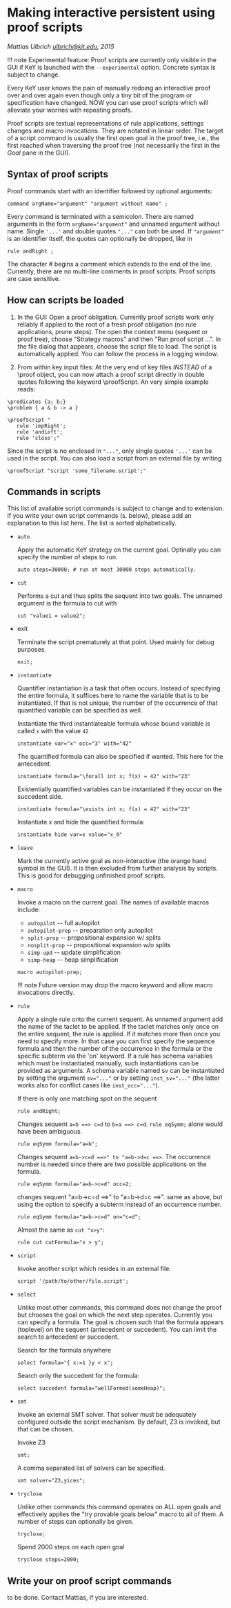# Making interactive persistent using proof scripts

*Mattias Ulbrich <ulbrich@kit.edu>, 2015*

!!! note
    Experimental feature: Proof scripts are currently only visible in the GUI if KeY
    is launched with the `--experimental` option. Concrete syntax is subject to
    change.

Every KeY user knows the pain of manually redoing an interactive proof over and
over again even though only a tiny bit of the program or specification have
changed. NOW you can use proof scripts which will alleviate your worries with
repeating proofs.

Proof scripts are textual representations of rule applications, settings changes
and macro invocations. They are notated in linear order. The target of a script
command is usually the first open goal in the proof tree, i.e., the first
reached when traversing the proof tree (not necessarily the first in the *Goal*
pane in the GUI).


## Syntax of proof scripts

Proof commands start with an identifier followed by optional arguments:

```
command argName="argument" "argument without name" ;
```

Every command is terminated with a semicolon. There are named arguments in the
form `argName="argument"` and unnamed argument without name. Single `'...'` and
double quotes `"..."` can both be used. If `"argument"` is an identifier itself,
the quotes can optionally be dropped, like in

```
rule andRight ;
```


The character # begins a comment which extends to the end of the line.
Currently, there are no multi-line comments in proof scripts. Proof scripts are
case sensitive.


## How can scripts be loaded

1. In the GUI:
Open a proof obligation. Currently proof scripts work only reliably if
applied to the root of a fresh proof obligation (no rule applications,
prune steps). The open the context menu (sequent or proof tree),
choose "Strategy macros" and then "Run proof script ...". In the file
dialog that appears, choose the script file to load. The script is
automatically applied. You can follow the process in a logging window.

2. From within key input files:
At the very end of key files *INSTEAD* of a \proof object, you can now
attach a proof script directly in double quotes following the keyword
\proofScript. An very simple example reads:

```
\predicates {a; b;}
\problem { a & b -> a }

\proofScript "
   rule 'impRight';
   rule 'andLeft';
   rule 'close';"
```

Since the script is no enclosed in `"..."`, only single quotes `'...'` can
be used in the script. You can also load a script from an external
file by writing

```
\proofScript "script 'some_filename.script';"
```


## Commands in scripts

This list of available script commands is subject to change and to extension. If
you write your own script commands (s. below), please add an explanation to this
list here. The list is sorted alphabetically.

* `auto`

  Apply the automatic KeY strategy on the current goal. Optinally you can
  specify the number of steps to run.

  ```
  auto steps=30000; # run at most 30000 steps automatically.
  ```

* `cut`

  Performs a cut and thus splits the sequent into two goals. The unnamed
  argument is the formula to cut with

  ```
  cut "value1 = value2";
  ```

* exit 

  Terminate the script prematurely at that point. Used mainly for debug purposes.

  ```
  exit;
  ```

* `instantiate`

     Quantifier instantiation is a task that often occurs. Instead of specifying
     the entire formula, it suffices here to name the variable that is to be
     instantiated. If that is not unique, the number of the occurrence of that
     quantified variable can be specified as well.

     Instantiate the third instantiateable formula whose bound variable is called
     `x` with the value `42`
     ```
     instantiate var="x" occ="3" with="42"
     ```
     The quantified formula can also be specified if wanted.
     This here for the antecedent.
     ```
     instantiate formula="\forall int x; f(x) = 42" with="23"
     ```
     Existentially quantified variables can be instantiated if they occur on the
     succedent side.
     ```
     instantiate formula="\exists int x; f(x) = 42" with="23"
     ```
     Instantiate x and hide the quantified formula: 
     ```
     instantiate hide var=x value="x_0"
     ```
* `leave`

    Mark the currently active goal as non-interactive (the orange hand symbol in
the GUI). It is then excluded from further analysis by scripts. This is good for
debugging unfinished proof scripts.

* `macro`

    Invoke a macro on the current goal. The names of available macros include:
    
    * `autopilot`      -- full autopilot
    * `autopilot-prep` -- preparation only autopilot
    * `split-prop`     -- propositional expansion w/ splits
    * `nosplit-prop`   -- propositional expansion w/o splits
    * `simp-upd`       -- update simplification
    * `simp-heap`      -- heap simplification

   
    ```
    macro autopilot-prep;
    ```

    !!! note 
        Future version may drop the macro keyword and allow macro
        invocations directly.

* `rule`

     Apply a single rule onto the current sequent. As unnamed argument add the
     name of the taclet to be applied. If the taclet matches only once on the entire
     sequent, the rule is applied. If it matches more than once you need to specify
     more. In that case you can first specify the sequence formula and then the
     number of the occurrence in the formula or the specific subterm via the 'on'
     keyword. If a rule has schema variables which must be instantiated manually,
     such instantiations can be provided as arguments. A schema variable named sv can
     be instantiated by setting the argument `sv="..."` or by setting `inst_sv="..."`
     (the latter works also for conflict cases like `inst_occ="..."`).

     If there is only one matching spot on the sequent
     ``` 
     rule andRight;
     ``` 
     Changes sequent `a=b ==> c=d` to `b=a ==> c=d`.
     `rule eqSymm;` alone would have been ambiguous.
     ```
     rule eqSymm formula="a=b";
     ```
     Changes sequent `a=b->c=d ==>" to "a=b->d=c ==>`.
     The occurrence number is needed since there are two possible applications on the formula.
     ```
     rule eqSymm formula="a=b->c=d" occ=2;
     ```
     
     changes sequent "a=b->c=d ==>" to "a=b->d=c ==>".
     same as above, but using the option to specify a 
     subterm instead of an occurrence number.
     ```
     rule eqSymm formula="a=b->c=d" on="c=d";
     ```
     
     Almost the same as `cut "x>y"`:
     ```
     rule cut cutFormula="x > y";
     ```
     
* `script`

    Invoke another script which resides in an external file.
    ```
    script '/path/to/other/file.script';
    ```

* `select`

     Unlike most other commands, this command does not change the proof but
     chooses the goal on which the next step operates. Currently you can specify
     a formula. The goal is chosen such that the formula appears (toplevel) on the
     sequent (antecedent or succedent). You can limit the search to antecedent or
     succedent.
     
     Search for the formula anywhere
     ```
     select formula="{ x:=1 }y < x";
     ```
     
     Search only the succedent for the formula: 
     ```
     select succedent formula="wellFormed(someHeap)";
     ```
     
* `smt`

    Invoke an external SMT solver. That solver must be adequately
    configured outside the script mechanism. By default, Z3 is invoked,
    but that can be chosen.
    
    Invoke Z3

    ```
    smt;
    ```
    
    A comma separated list of solvers can be specified.
    ```
    smt solver="Z3,yices";
    ```
    
* `tryclose`

    Unlike other commands this command operates on ALL open goals and
    effectively applies the "try provable goals below" macro to all of
    them. A number of steps can optionally be given.

    ```
    tryclose;
    ```
    
    Spend 2000 steps on each open goal
    ```
    tryclose steps=2000;
    ```
    


## Write your on proof script commands

to be done.
Contact Mattias, if you are interested.
